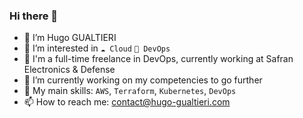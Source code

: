 ### Hi there 👋


- 👋 I’m Hugo GUALTIERI
- 👀 I’m interested in `☁ Cloud` `🔁 DevOps`
- 💼 I'm a full-time freelance in DevOps, currently working at Safran Electronics & Defense
- 🌱 I’m currently working on my competencies to go further
- 🚀 My main skills: `AWS`, `Terraform`, `Kubernetes`, `DevOps`
- 📫 How to reach me: contact@hugo-gualtieri.com
